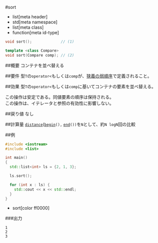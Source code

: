 #sort
* list[meta header]
* std[meta namespace]
* list[meta class]
* function[meta id-type]

```cpp
void sort();             // (1)

template <class Compare>
void sort(Compare comp); // (2)
```

##概要
コンテナを並べ替える


##要件
型`T`の`operator<`もしくは`comp`が、[狭義の弱順序](/reference/algorithm.md#strict-weak-ordering)で定義されること。


##効果
型`T`の`operator<`もしくは`comp`に基いてコンテナの要素を並べ替える。  
  
この操作は安定である。同値要素の順序は保持される。  
この操作は、イテレータと参照の有効性に影響しない。  


##戻り値
なし


##計算量
[`distance`](/reference/iterator/distance.md)([`begin`](begin.md)`(),` [`end`](end.md)`())`を`N`として、約`N logN`回の比較


##例
```cpp
#include <iostream>
#include <list>

int main()
{
  std::list<int> ls = {2, 1, 3};

  ls.sort();

  for (int x : ls) {
    std::cout << x << std::endl;
  }
}
```
* sort[color ff0000]

###出力
```
1
2
3
```


